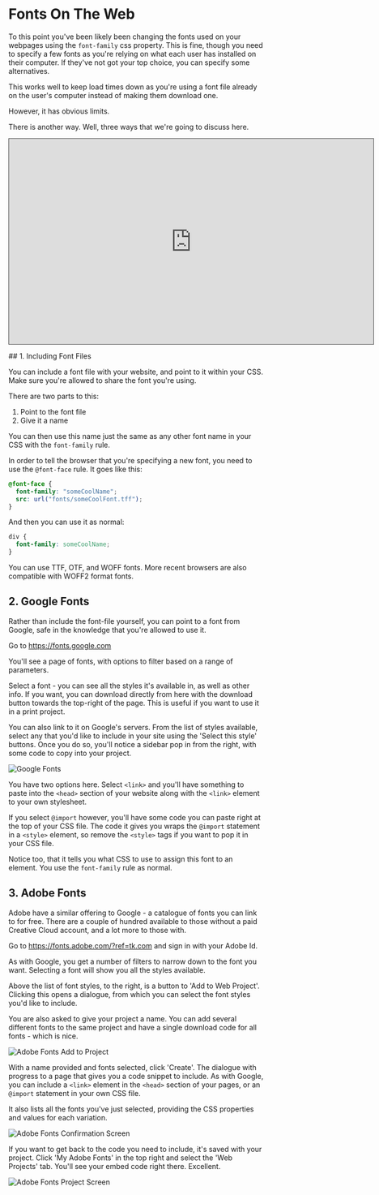 # Fonts On The Web

To this point you've been likely been changing the fonts used on your webpages using the `font-family` css property. This is fine, though you need to specify a few fonts as you're relying on what each user has installed on their computer. If they've not got your top choice, you can specify some alternatives.

This works well to keep load times down as you're using a font file already on the user's computer instead of making them download one.

However, it has obvious limits.

There is another way. Well, three ways that we're going to discuss here.

<iframe src="https://dmureplay.cloud.panopto.eu/Panopto/Pages/Embed.aspx?id=660059fb-b3ed-4cbf-a4aa-acab013902ba&autoplay=false&offerviewer=true&showtitle=true&showbrand=false&start=0&interactivity=all" height="405" width="720" style="border: 1px solid #464646;" allowfullscreen allow="autoplay"></iframe>

## 1. Including Font Files

You can include a font file with your website, and point to it within your CSS. Make sure you're allowed to share the font you're using.

There are two parts to this:

1. Point to the font file
2. Give it a name

You can then use this name just the same as any other font name in your CSS with the `font-family` rule.

In order to tell the browser that you're specifying a new font, you need to use the `@font-face` rule. It goes like this:

```css
@font-face {
  font-family: "someCoolName";
  src: url("fonts/someCoolFont.tff");
}
```

And then you can use it as normal:

```CSS
div {
  font-family: someCoolName;
}
```

You can use TTF, OTF, and WOFF fonts. More recent browsers are also compatible with WOFF2 format fonts.

## 2. Google Fonts

Rather than include the font-file yourself, you can point to a font from Google, safe in the knowledge that you're allowed to use it.

Go to <https://fonts.google.com>

You'll see a page of fonts, with options to filter based on a range of parameters.

Select a font - you can see all the styles it's available in, as well as other info. If you want, you can download directly from here with the download button towards the top-right of the page. This is useful if you want to use it in a print project.

You can also link to it on Google's servers. From the list of styles available, select any that you'd like to include in your site using the 'Select this style' buttons. Once you do so, you'll notice a sidebar pop in from the right, with some code to copy into your project.

![Google Fonts](https://thomcorah.github.io/dmu-multimedia/resources/img/googleFonts1.png)

You have two options here. Select `<link>` and you'll have something to paste into the `<head>` section of your website along with the `<link>` element to your own stylesheet.

If you select `@import` however, you'll have some code you can paste right at the top of your CSS file. The code it gives you wraps the `@import` statement in a `<style>` element, so remove the `<style>` tags if you want to pop it in your CSS file.

Notice too, that it tells you what CSS to use to assign this font to an element. You use the `font-family` rule as normal.

## 3. Adobe Fonts

Adobe have a similar offering to Google - a catalogue of fonts you can link to for free. There are a couple of hundred available to those without a paid Creative Cloud account, and a lot more to those with.

Go to <https://fonts.adobe.com/?ref=tk.com> and sign in with your Adobe Id.

As with Google, you get a number of filters to narrow down to the font you want. Selecting a font will show you all the styles available.

Above the list of font styles, to the right, is a button to 'Add to Web Project'. Clicking this opens a dialogue, from which you can select the font styles you'd like to include.

You are also asked to give your project a name. You can add several different fonts to the same project and have a single download code for all fonts - which is nice.

![Adobe Fonts Add to Project](https://thomcorah.github.io/dmu-multimedia/resources/img/adobeFontsAddToProject.png)

With a name provided and fonts selected, click 'Create'. The dialogue with progress to a page that gives you a code snippet to include. As with Google, you can include a `<link>` element in the `<head>` section of your pages, or an `@import` statement in your own CSS file.

It also lists all the fonts you've just selected, providing the CSS properties and values for each variation.

![Adobe Fonts Confirmation Screen](https://thomcorah.github.io/dmu-multimedia/resources/img/adobeFontsConf.png)

If you want to get back to the code you need to include, it's saved with your project. Click 'My Adobe Fonts' in the top right and select the 'Web Projects' tab. You'll see your embed code right there. Excellent.

![Adobe Fonts Project Screen](https://thomcorah.github.io/dmu-multimedia/resources/img/adobeFontsProjectScreen.png)
